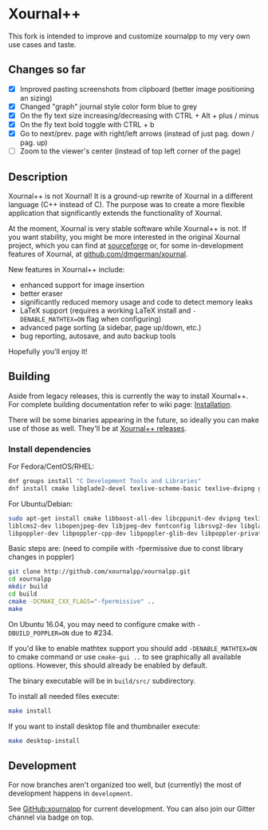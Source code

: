 # Xournal++

This fork is intended to improve and customize xournalpp to my very own use cases and taste. 

## Changes so far

- [x] Improved pasting screenshots from clipboard (better image positioning an sizing)
- [x] Changed "graph" journal style color form blue to grey 
- [x] On the fly text size increasing/decreasing with CTRL + Alt + plus / minus
- [x] On the fly text bold toggle with CTRL + b
- [x] Go to next/prev. page with right/left arrows (instead of just pag. down / pag. up)
- [ ] Zoom to the viewer's center (instead of top left corner of the page)

## Description

Xournal++ is not Xournal! It is a ground-up rewrite of Xournal in a different language (C++ instead of C). The purpose
was to create a more flexible application that significantly extends the functionality of Xournal.

At the moment, Xournal is very stable software while Xournal++ is not. If you want stability, you might be more
interested in the original Xournal project, which you can find at [sourceforge](http://sourceforge.net/projects/xournal/)
or, for some in-development features of Xournal, at [github.com/dmgerman/xournal](https://github.com/dmgerman/xournal).

New features in Xournal++ include:

* enhanced support for image insertion
* better eraser
* significantly reduced memory usage and code to detect memory leaks
* LaTeX support (requires a working LaTeX install and ```-DENABLE_MATHTEX=ON``` flag when configuring)
* advanced page sorting (a sidebar, page up/down, etc.)
* bug reporting, autosave, and auto backup tools

Hopefully you'll enjoy it!


## Building

Aside from legacy releases, this is currently the way to install Xournal++. For complete building documentation refer to wiki page:
[Installation](https://github.com/xournalpp/xournalpp/wiki/Installing).

There will be some binaries appearing in the future, so ideally you can make use of those as well.
They'll be at [Xournal++ releases](https://github.com/xournalpp/xournalpp/releases).

### Install dependencies
For Fedora/CentOS/RHEL:
````bash
dnf groups install "C Development Tools and Libraries"
dnf install cmake libglade2-devel texlive-scheme-basic texlive-dvipng glibmm24-devel gtk2-devel gtk+-devel boost boost-devel poppler-glib-devel
````

For Ubuntu/Debian:

````bash
sudo apt-get install cmake libboost-all-dev libcppunit-dev dvipng texlive
liblcms2-dev libopenjpeg-dev libjpeg-dev fontconfig librsvg2-dev libglade2-dev
libpoppler-dev libpoppler-cpp-dev libpoppler-glib-dev libpoppler-private-dev
````

Basic steps are: (need to compile with -fpermissive due to const library changes in poppler)
````bash
git clone http://github.com/xournalpp/xournalpp.git
cd xournalpp
mkdir build
cd build
cmake -DCMAKE_CXX_FLAGS="-fpermissive" ..
make
````

On Ubuntu 16.04, you may need to configure cmake with `-DBUILD_POPPLER=ON` due
to #234.

If you'd like to enable mathtex support you should add `-DENABLE_MATHTEX=ON` to cmake command or use `cmake-gui ..`
to see graphically all available options. However, this should already be enabled by default.

The binary executable will be in `build/src/` subdirectory.

To install all needed files execute:
```bash
make install
```

If you want to install desktop file and thumbnailer execute:
```bash
make desktop-install
```


## Development

For now branches aren't organized too well, but (currently) the most of development happens in `development`.

See [GitHub:xournalpp](http://github.com/xournalpp/xournalpp) for current development. You can also join
our Gitter channel via badge on top.
